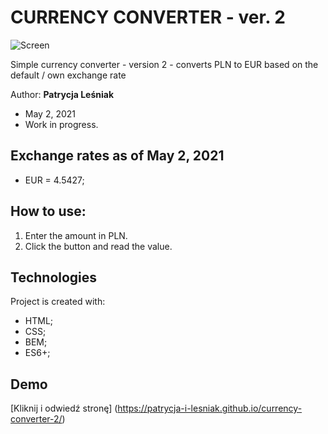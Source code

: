 # CURRENCY CONVERTER - ver. 2

![Screen](https://i.ibb.co/fngs46j/screen.png)

Simple currency converter - version 2 - converts PLN to EUR based on the default / own exchange rate

Author: **Patrycja Leśniak**
* May 2, 2021
* Work in progress.

## Exchange rates as of May 2, 2021
- EUR = 4.5427;

## How to use:
1. Enter the amount in PLN.
2. Click the button and read the value.

## Technologies
Project is created with:
* HTML;
* CSS;
* BEM;
* ES6+;


## Demo
[Kliknij i odwiedź stronę] (https://patrycja-i-lesniak.github.io/currency-converter-2/)
